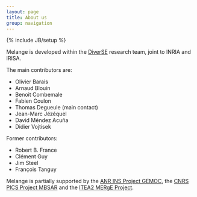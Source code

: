 ```yaml
---
layout: page
title: About us
group: navigation
---
```

{% include JB/setup %}

Melange is developed within the [DiverSE](http://diverse.irisa.fr) research team, joint to INRIA and IRISA.

The main contributors are:

* Olivier Barais
* Arnaud Blouin
* Benoit Combemale
* Fabien Coulon
* Thomas Degueule (main contact)
* Jean-Marc Jézéquel
* David Méndez Acuña
* Didier Vojtisek

Former contributors:

* Robert B. France
* Clément Guy
* Jim Steel
* François Tanguy

Melange is partially supported by the [ANR INS Project GEMOC](http://gemoc.org/ins/), the [CNRS PICS Project MBSAR](http://gemoc.org/mbsar/) and the [ITEA2 MERgE Project](http://www.merge-project.eu/).
